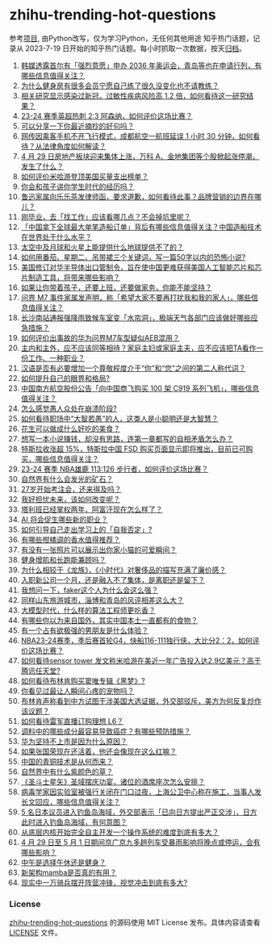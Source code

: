 # zhihu-trending-hot-questions
参考[项目](https://github.com/justjavac/zhihu-trending-hot-questions), 由Python改写，仅为学习Python，无任何其他用途
知乎热门话题，记录从 2023-7-19
日开始的知乎热门话题。每小时抓取一次数据，按天[归档](./data)。
<!-- BEGIN -->
<!-- 最后更新时间 2024-04-30 02:26:10.117083 -->
1. [韩媒透露首尔有「强烈意愿」申办 2036 年奥运会，青岛等也在申请行列，有哪些信息值得关注？](https://www.zhihu.com/question/654488511)
1. [为什么健身房有很多会员宁愿自己练了很久没变化也不请教练？](https://www.zhihu.com/question/654217343)
1. [相关研究显示感染过新冠，过敏性疾病风险高 1.2 倍，如何看待这一研究结果？](https://www.zhihu.com/question/654468311)
1. [23-24 赛季英超热刺 2:3 阿森纳，如何评价这场比赛？](https://www.zhihu.com/question/654410762)
1. [可以分享一下你最近摘抄的好句吗？](https://www.zhihu.com/question/650449797)
1. [网传因乘客手机不开飞行模式，成都航空一航班延误 1 小时 30 分钟，如何看待？从法律角度如何解读？](https://www.zhihu.com/question/654480247)
1. [4 月 29 日房地产板块迎来集体上涨，万科 A、金地集团等个股掀起涨停潮，发生了什么？](https://www.zhihu.com/question/654480385)
1. [如何评价米哈游登顶美国买量支出榜单？](https://www.zhihu.com/question/654507548)
1. [你会和孩子讲你学生时代的经历吗？](https://www.zhihu.com/question/654368910)
1. [鲁迅家属向乐乐茶发律师函，要求道歉，如何看待此事？品牌营销的边界在哪儿？](https://www.zhihu.com/question/654479605)
1. [刚毕业，去「找工作」应该看哪几点？不会掉坑里呢？](https://www.zhihu.com/question/654149354)
1. [「中国拿下全球最大单笔造船订单」背后有哪些信息值得关注？中国造船技术在世界处于什么水平？](https://www.zhihu.com/question/654474563)
1. [太空中及月球和火星上能提供什么地球提供不了的？](https://www.zhihu.com/question/653678406)
1. [如何用番茄、星期二、吊带裙三个关键词，写一篇50字以内的恐怖小说?](https://www.zhihu.com/question/653857054)
1. [美国修订对华半导体出口管制令，旨在使中国更难获得美国人工智能芯片和芯片制造工具，将带来哪些影响？](https://www.zhihu.com/question/650881909)
1. [如果让你带着孩子，还要上班，还要做家务，你能不能坚持？](https://www.zhihu.com/question/654508648)
1. [问界 M7 事件家属发声明，称「希望大家不要再打扰我和我的家人」，哪些信息值得关注？](https://www.zhihu.com/question/654556540)
1. [长沙南站通报强降雨致候车室变「水帘洞」，极端天气各部门应该做好哪些应急措施？](https://www.zhihu.com/question/654487795)
1. [如何评价出事故的华为问界M7车型疑似AEB混用？](https://www.zhihu.com/question/654394148)
1. [主内和主外，应不应该同等相待？家庭主妇或家庭主夫，应不应该把TA看作一份工作、一种职业？](https://www.zhihu.com/question/653556538)
1. [汉语是否有必要增加一个尊敬程度介于“你”和“您”之间的第二人称代词？](https://www.zhihu.com/question/654082428)
1. [如何提升自己的眼界和格局?](https://www.zhihu.com/question/654481107)
1. [中国南方航空股份公告「向中国商飞购买 100 架 C919 系列飞机」，哪些信息值得关注？](https://www.zhihu.com/question/654516983)
1. [怎么感觉愚人众处在崩溃阶段?](https://www.zhihu.com/question/654320629)
1. [如何看待职场中“大智若愚”的人，这类人是小聪明还是大智慧？](https://www.zhihu.com/question/654221874)
1. [花生可以做成什么好吃的美食？](https://www.zhihu.com/question/650027452)
1. [想写一本小说赚钱，却没有思路，连第一章都写的自相矛盾怎么办？](https://www.zhihu.com/question/654303299)
1. [特斯拉收涨超 15%，特斯拉中国 FSD 购买页面显示即将推出，目前已可购买，哪些信息值得关注？](https://www.zhihu.com/question/654518163)
1. [23-24 赛季 NBA雄鹿 113:126 步行者，如何评价这场比赛？](https://www.zhihu.com/question/654448248)
1. [自然界有什么会发光的矿石？](https://www.zhihu.com/question/654515773)
1. [27岁开始考注会，还来得及吗？](https://www.zhihu.com/question/654154550)
1. [我好担忧未来，该如何改变呢？](https://www.zhihu.com/question/654408842)
1. [塔利班已经掌权两年，阿富汗现在怎么样了？](https://www.zhihu.com/question/653732218)
1. [AI 将会促生哪些新的职业？](https://www.zhihu.com/question/652499520)
1. [如何引导自己走出学习上的「自我否定」?](https://www.zhihu.com/question/654214100)
1. [有哪些柑橘调的香水值得推荐？](https://www.zhihu.com/question/648672471)
1. [有没有一张照片可以展示出你家小猫的可爱瞬间？](https://www.zhihu.com/question/652221285)
1. [健身增肌和长跑能兼顾吗？](https://www.zhihu.com/question/653858733)
1. [为什么相较于《龙族》，《小时代》对奢侈品的描写充满了廉价感？](https://www.zhihu.com/question/653166121)
1. [入职新公司一个月，还是融入不了集体，是离职还是留下？](https://www.zhihu.com/question/652173254)
1. [我想问一下，faker这个人为什么会这么强？](https://www.zhihu.com/question/59056523)
1. [同样山东旅游城市，淄博和青岛的风评相差这么大？](https://www.zhihu.com/question/654371773)
1. [大模型时代，什么样的算法工程师更吃香？](https://www.zhihu.com/question/652499873)
1. [有哪些你以为来自国外，其实中国本土一直都有的食物？](https://www.zhihu.com/question/653110880)
1. [有一个占有欲极强的男朋友是什么体验？](https://www.zhihu.com/question/529061204)
1. [NBA23-24赛季，季后赛首轮G4，快船116-111独行侠，大比分2：2，如何评价这场比赛？](https://www.zhihu.com/question/654443041)
1. [如何看待sensor tower 发文称米哈游在美近一年广告投入达2.9亿美元？高于腾讯任天堂?](https://www.zhihu.com/question/654521091)
1. [如何看待布林肯购买窦唯专辑《黑梦》?](https://www.zhihu.com/question/654283556)
1. [你看见过最让人瞬间心疼的宠物吗？](https://www.zhihu.com/question/634772003)
1. [布林肯声称看到中方试图干涉美国大选证据，外交部驳斥，美方为何反复炒作该议题？](https://www.zhihu.com/question/654484679)
1. [如何看待雷军直播订购理想 L6？](https://www.zhihu.com/question/654392074)
1. [调料中的哪些成分最容易导致癌症？有哪些预防措施？](https://www.zhihu.com/question/653832905)
1. [华为坚持不上市是因为什么原因？](https://www.zhihu.com/question/654115765)
1. [如果张国荣现在还活着，他还会像现在这么红嘛？](https://www.zhihu.com/question/264566563)
1. [中国的青铜技术是从何而来？](https://www.zhihu.com/question/565081763)
1. [自然界中有什么紫颜色的草？](https://www.zhihu.com/question/654515642)
1. [《圣斗士星矢》圣域摆庆功宴，诸位的酒席座次怎么安排？](https://www.zhihu.com/question/637454411)
1. [病毒学家因实验室被强行关闭在门口过夜，上海公卫中心称在施工，当事人发长文回应，哪些信息值得关注？](https://www.zhihu.com/question/654460819)
1. [5 名日本议员进入钓鱼岛海域，外交部表示「已向日方提出严正交涉」，日方此时进入钓鱼岛海域，有何意图？](https://www.zhihu.com/question/654496314)
1. [从底层内核开始完全自主开发一个操作系统的难度到底有多大？](https://www.zhihu.com/question/653441206)
1. [4 月 29 日至 5 月 1 日期间京广京九多趟列车受暴雨影响将晚点或停运，会有哪些影响？](https://www.zhihu.com/question/654480091)
1. [中午是选择午休还是健身？](https://www.zhihu.com/question/652333973)
1. [新架构mamba是否真的有用？](https://www.zhihu.com/question/644452681)
1. [现实中一万骑兵摆开阵营冲锋，视觉冲击到底有多大?](https://www.zhihu.com/question/653780982)
<!-- END -->
### License
[zhihu-trending-hot-questions](https://github.com/yaogengzhu/zhihu-trending-hot-questions)
的源码使用 MIT License 发布。具体内容请查看 [LICENSE](./LICENSE) 文件。
